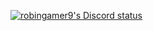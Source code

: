 [![robingamer9's Discord status](https://dsc-readme.tsuni.dev/api/user/455033871696920596?theme=dark&width=512)](https://github.com/TetraTsunami/discord-github-preview)